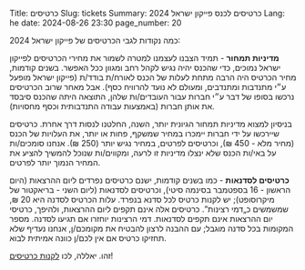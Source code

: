 Title: כרטיסים
Slug: tickets
Summary:  כרטיסים לכנס פייקון ישראל 2024
Lang: he
date: 2024-08-26 23:30
page_number: 20

כמה נקודות לגבי הכרטיסים של פייקון ישראל 2024:

**מדיניות תמחור** - תמיד הצבנו לעצמנו למטרה לשמור את מחירי הכרטיסים
לפייקון ישראל נמוכים, כדי שהכנס יהיה נגיש לקהל רחב ומגוון ככל
האפשר. בשנים קודמות, מחיר הכרטיס היה הרבה מתחת לעלות של הכנס לאורח/ת
בודד/ת (פייקון ישראל מופעל ע״י מתנדבות ומתנדבים, ומעולם לא נועד
להרוויח כסף). אבל מאחר שרוב הכרטיסים נרכשו בסופו של דבר ע״י חברות עבור
העובדים/ות שלהן, התוצאה היתה שהכנס סיבסד את אותן חברות (באמצעות עבודה
התנדבותית וכסף מחסויות).

בניסיון למצוא מדיניות תמחור הגיונית יותר, השנה, החלטנו לנסות דרך
אחרת. כרטיסים שיירכשו על ידי חברות יימכרו במחיר שמשקף, פחות או יותר,
את העלויות של הכנס (מחיר מלא - 450 ₪), וכרטיסים לפרטים, במחיר נגיש
יותר (250 ₪). אנחנו סומכים/ות על באי/ות הכנס שלא ינצלו מדיניות זו
לרעה, ומקווים/ות שנוכל להמשיך להציע את המחיר הנמוך יותר לפרטים.

**כרטיסים לסדנאות** - כמו בשנים קודמות, ישנם כרטיסים נפרדים ליום
ההרצאות (היום הראשון - 16 בספטמבר בסינמה סיטי), וכרטיסים לסדנאות (ליום
השני - בריאקטור של מיקרוסופט); יש לקנות כרטיס לכל סדנא בנפרד. עלות
הכרטיס לסדנה היא 20 ₪, שמשמשים כ„דמי רצינות”. כרטיסים אלה אינם תקפים
ליום ההרצאות, ולהיפך, כרטיסי יום ההרצאות אינם תקפים לסדנאות. דמי
הרצינות יוחזרו אם תגיעו לסדנה. מספר המקומות בכל סדנה מוגבל; עם ההבנה
לרצון להבטיח את מקומכם/ן, אנחנו נעדיף שלא תחזיקו כרטיס אם אין לכם/ן
כוונה אמיתית לבוא.

זהו. יאללה, לכו [לקנות כרטיסים](https://ti.to/hamakor/pycon2024)!
